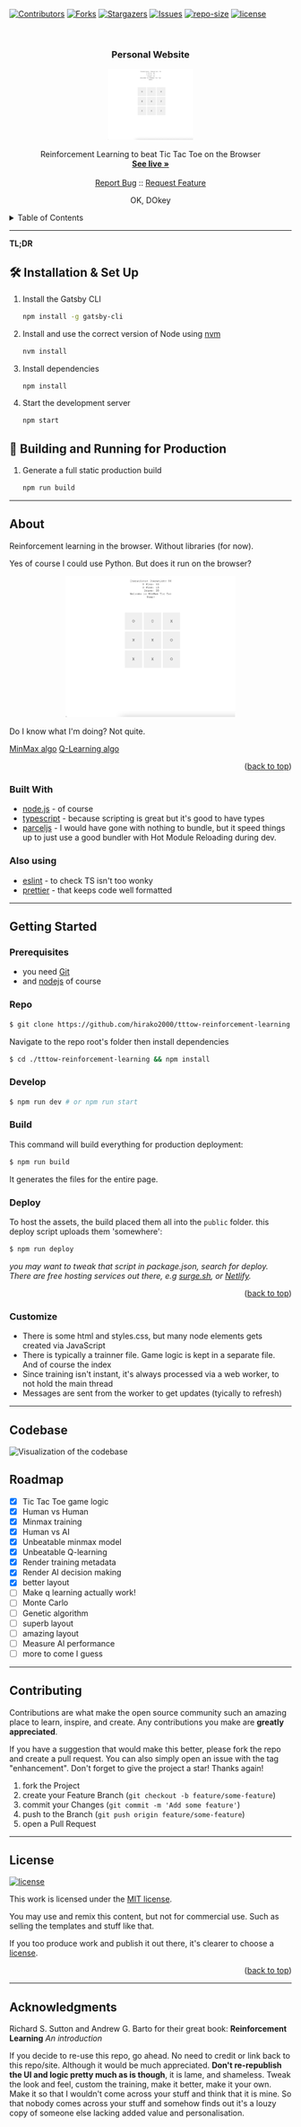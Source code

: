 <!-- PROJECT SHIELDS -->

[![Contributors][contributors-shield]][contributors-url]
[![Forks][forks-shield]][forks-url]
[![Stargazers][stars-shield]][stars-url]
[![Issues][issues-shield]][issues-url]
[![repo-size][repo-size-shield]][repo-size-url]
[![license][license-shield]][license-url]

<!-- PROJECT LOGO -->
<br />
<div align="center">

  <h3 align="center">Personal Website</h3>

   <a href="https://tttoe.surge.sh/">
      <img src="./images/tttow-desktop.png" alt="screenshot" width="30%">
   </a>

  <p align="center">
    Reinforcement Learning to beat Tic Tac Toe on the Browser
    <br />
    <a href="https://tttoe.surge.sh/"><strong>See live »</strong></a>
    <br />
    <br />
    <a href="https://github.com/hirako2000/tttow-reinforcement-learning/issues">Report Bug</a>
    ::
    <a href="https://github.com/hirako2000/tttow-reinforcement-learning/issues">Request Feature</a>
  </p>
</div>

<p align="center">
OK, DOkey
</p>

<details>
  <summary>Table of Contents</summary>
      <ol>
         <li>
         <a href="#about">About</a>
         <ul>
            <li><a href="#built-with">Built With</a></li>
         </ul>
         </li>
         <li>
            <a href="#getting-started">Getting Started</a>
            <ul>
                <li><a href="#prerequisites">Prerequisites</a></li>
                <li><a href="#repo">Repo</a></li>
                <li><a href="#develop">Develop</a></li>
                <li><a href="#build">Build</a></li>
                <li><a href="#deploy">deploy</a></li>
            </ul>
         </li>
         <li><a href="#codebase">Codebase</a></li>
         <li><a href="#roadmap">Roadmap</a></li>
         <li><a href="#contributing">Contributing</a></li>
         <li><a href="#license">License</a></li>
         <li><a href="#acknowledgments">Acknowledgments</a></li>
      </ol>
</details>

<hr/>

**TL;DR**

## 🛠 Installation & Set Up

1. Install the Gatsby CLI

   ```sh
   npm install -g gatsby-cli
   ```

2. Install and use the correct version of Node using [nvm](https://github.com/nvm-sh/nvm)

   ```sh
   nvm install
   ```

3. Install dependencies

   ```sh
   npm install
   ```

4. Start the development server

   ```sh
   npm start
   ```

## 🚀 Building and Running for Production

1. Generate a full static production build

   ```sh
   npm run build
   ```

<hr/>

## About

Reinforcement learning in the browser. Without libraries (for now).

Yes of course I could use Python. But does it run on the browser?

<div align="center">

   <a href="https://tttoe.surge.sh/">
      <img src="./images/tttow-desktop.png" alt="screenshot" width="60%">
   </a>
</div>

Do I know what I'm doing? Not quite.

<a href="https://tttoe.surge.sh/minmax.html">MinMax algo</a>
<a href="https://tttoe.surge.sh/q-learning.html">Q-Learning algo</a>


<p align="right">(<a href="#readme-top">back to top</a>)</p>

### Built With

- [node.js](https://nodejs.org/) - of course
- [typescript](https://www.typescriptlang.org/) - because scripting is great but it's good to have types
- [parceljs](https://parceljs.org/) - I would have gone with nothing to bundle, but it speed things up to just use a good bundler with Hot Module Reloading during dev.

### Also using

- [eslint](https://eslint.org/) - to check TS isn't too wonky
- [prettier](https://prettier.io/) - that keeps code well formatted

<hr/>

## Getting Started

### Prerequisites

- you need [Git](https://git-scm.com/)
- and [nodejs](https://nodejs.org/) of course

### Repo

```bash
$ git clone https://github.com/hirako2000/tttow-reinforcement-learning.git
```

Navigate to the repo root's folder then install dependencies

```bash
$ cd ./tttow-reinforcement-learning && npm install
```

### Develop

```bash
$ npm run dev # or npm run start
```

### Build

This command will build everything for production deployment:

```bash
$ npm run build
```

It generates the files for the entire page.

### Deploy

To host the assets, the build placed them all into the `public` folder. this deploy script uploads them 'somewhere':

```bash
$ npm run deploy
```

_you may want to tweak that script in package.json, search for deploy._
_There are free hosting services out there, e.g [surge.sh](https://surge.sh), or [Netlify](https://www.netlify.com/)._

<p align="right">(<a href="#readme-top">back to top</a>)</p>

### Customize

- There is some html and styles.css, but many node elements gets created via JavaScript
- There is typically a trainner file. Game logic is kept in a separate file. And of course the index
- Since training isn't instant, it's always processed via a web worker, to not hold the main thread
- Messages are sent from the worker to get updates (tyically to refresh)


<hr/>

## Codebase

![Visualization of the codebase](./diagram.svg)

## Roadmap

- [x] Tic Tac Toe game logic
- [x] Human vs Human
- [x] Minmax training
- [x] Human vs AI
- [x] Unbeatable minmax model
- [x] Unbeatable Q-learning
- [x] Render training metadata
- [x] Render AI decision making
- [x] better layout
- [ ] Make q learning actually work!
- [ ] Monte Carlo
- [ ] Genetic algorithm 
- [ ] superb layout
- [ ] amazing layout
- [ ] Measure AI performance
- [ ] more to come I guess

<hr/>

## Contributing

Contributions are what make the open source community such an amazing place to learn, inspire, and create. Any contributions you make are **greatly appreciated**.

If you have a suggestion that would make this better, please fork the repo and create a pull request. You can also simply open an issue with the tag "enhancement".
Don't forget to give the project a star! Thanks again!

1. fork the Project
2. create your Feature Branch (`git checkout -b feature/some-feature`)
3. commit your Changes (`git commit -m 'Add some feature'`)
4. push to the Branch (`git push origin feature/some-feature`)
5. open a Pull Request

<hr/>

## License

[![license][license-shield]][license-url]

This work is licensed under the [MIT license][license-url].

You may use and remix this content, but not for commercial use. Such as selling the templates and stuff like that.

[license-url]: https://opensource.org/license/mit
[cc-by-nc-sa-shield]: hhttps://img.shields.io/github/license/hirako2000/tttow-reinforcement-learning?style=for-the-badge

If you too produce work and publish it out there, it's clearer to choose a [license](https://choosealicense.com).

<p align="right">(<a href="#readme-top">back to top</a>)</p>

<hr/>

## Acknowledgments

Richard S. Sutton and Andrew G. Barto for their great book: **Reinforcement Learning** _An introduction_

If you decide to re-use this repo, go ahead. No need to credit or link back to this repo/site. Although it would be much appreciated.
**Don't re-republish the UI and logic pretty much as is though**, it is lame, and shameless.
Tweak the look and feel, custom the training, make it better, make it your own. Make it so that I wouldn't come across your stuff and think that it is mine. So that nobody comes across your stuff and somehow finds out it's a louzy copy of someone else lacking added value and personalisation.

[contributors-shield]: https://img.shields.io/github/contributors/hirako2000/tttow-reinforcement-learning.svg?style=for-the-badge
[contributors-url]: https://github.com/hirako2000/tttow-reinforcement-learning/graphs/contributors
[forks-shield]: https://img.shields.io/github/forks/hirako2000/tttow-reinforcement-learning.svg?style=for-the-badge
[forks-url]: https://github.com/hirako2000/tttow-reinforcement-learning/network/members
[stars-shield]: https://img.shields.io/github/stars/hirako2000/tttow-reinforcement-learning.svg?style=for-the-badge
[stars-url]: https://github.com/hirako2000/tttow-reinforcement-learning/stargazers
[issues-shield]: https://img.shields.io/github/issues/hirako2000/tttow-reinforcement-learning.svg?style=for-the-badge
[issues-url]: https://github.com/hirako2000/tttow-reinforcement-learning/issues
[license-shield]: https://img.shields.io/github/license/hirako2000/tttow-reinforcement-learning.svg?style=for-the-badge
[license-url]: https://github.com/hirako2000/tttow-reinforcement-learning/blob/main/LICENSE
[score-shield]: https://img.shields.io/ossf-scorecard/github.com/hirako2000/tttow-reinforcement-learning?style=for-the-badge
[repo-size-shield]: https://img.shields.io/github/repo-size/hirako2000/tttow-reinforcement-learning?style=for-the-badge
[repo-size-url]: https://github.com/hirako2000/tttow-reinforcement-learning/archive/refs/heads/main.zip
[product-screenshot]: images/tttow-reinforcement-learning-desktop.png
